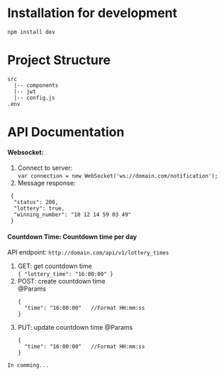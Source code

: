 # Installation for development
`npm install dev`

# Project Structure
```
src
  |-- components
  |-- jwt
  |-- config.js
.env
```

# API Documentation 

#### Websocket:
 1. Connect to server: <br/>
   `var connection = new WebSocket('ws://domain.com/notification');`
 2. Message response:
  ```
   {
    "status": 200,
    "lottery": true,
    "winning_number": "10 12 14 59 03 49"
   }
  ```
 #### Countdown Time: Countdown time per day
   API endpoint: `http://domain.com/api/v1/lottery_times`
   1. GET: get countdown time <br/>
     ```
      {
          "lottery_time": "16:00:00"
      }
     ```
   2. POST: create countdown time <br/>
    @Params
      ```
      {
        "time": "16:00:00"   //Format HH:mm:ss
      }
      ```
   3. PUT: update countdown time
     @Params
        ```
        {
          "time": "16:00:00"   //Format HH:mm:ss
        }
        ```
  
`In comming...`
